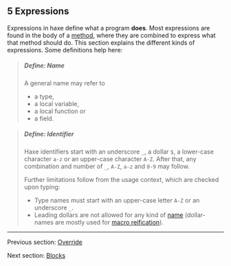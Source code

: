 ## 5 Expressions

Expressions in haxe define what a program **does**. Most expressions are found in the body of a [method](class-field-method.md), where they are combined to express what that method should do. This section explains the different kinds of expressions. Some definitions help here:

> ##### Define: Name
>
> A general name may refer to
> 
> 
> * a type,
> * a local variable,
> * a local function or
> * a field.
> 
> 


> ##### Define: Identifier
>
> Haxe identifiers start with an underscore `_`, a dollar `$`, a lower-case character `a-z` or an upper-case character `A-Z`. After that, any combination and number of `_`, `A-Z`, `a-z` and `0-9` may follow.
> 
> Further limitations follow from the usage context, which are checked upon typing:
> 
> 
> * Type names must start with an upper-case letter `A-Z` or an underscore `_`.
> * Leading dollars are not allowed for any kind of [name](dictionary.md#name) (dollar-names are mostly used for [macro reification](macro-reification.md)).
> 
>

---

Previous section: [Override](class-field-override.md)

Next section: [Blocks](expression-block.md)